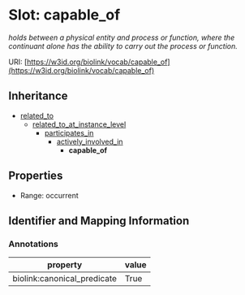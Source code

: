 # Slot: capable_of
_holds between a physical entity and process or function, where the continuant alone has the ability to carry out the process or function._


URI: [https://w3id.org/biolink/vocab/capable_of](https://w3id.org/biolink/vocab/capable_of)




## Inheritance

* [related_to](related_to.md)
    * [related_to_at_instance_level](related_to_at_instance_level.md)
        * [participates_in](participates_in.md)
            * [actively_involved_in](actively_involved_in.md)
                * **capable_of**



## Properties

 * Range: occurrent



## Identifier and Mapping Information





### Annotations

| property | value |
| --- | --- |
| biolink:canonical_predicate | True |


